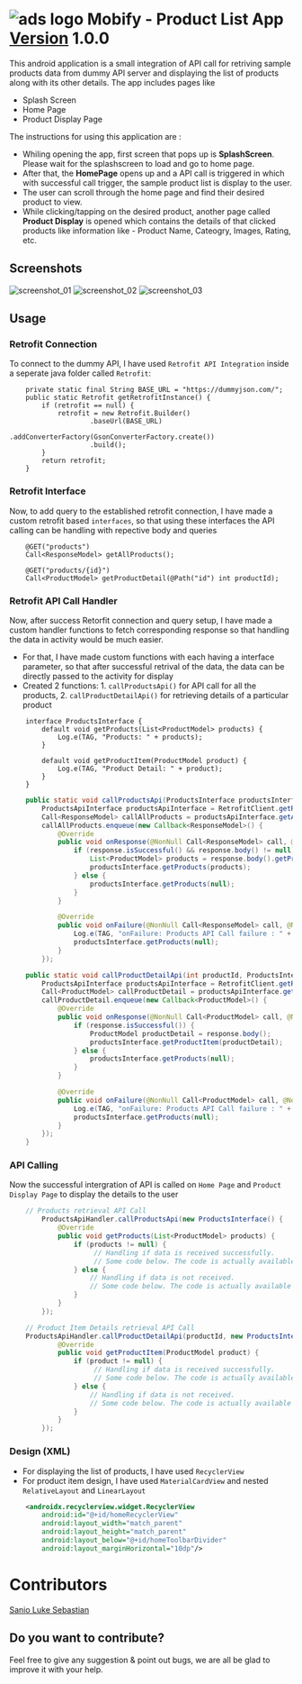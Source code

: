 ![ads logo][adslogo] Mobify - Product List App [Version]() 1.0.0
======

This android application is a small integration of API call for retriving sample products data from dummy API server and displaying the list of products along with its other details. The app includes pages like

* Splash Screen
* Home Page
* Product Display Page

The instructions for using this application are :
* Whiling opening the app, first screen that pops up is **SplashScreen**. Please wait for the splashscreen to load and go to home page.
* After that, the **HomePage** opens up and a API call is triggered in which with successful call trigger, the sample product list is display to the user.
* The user can scroll through the home page and find their desired product to view.
* While clicking/tapping on the desired product, another page called **Product Display** is opened which contains the details of that clicked products like information like - Product Name, Cateogry, Images, Rating, etc.

Screenshots
-----------

![screenshot_01][1] ![screenshot_02][2] ![screenshot_03][3]


Usage
-----

### Retrofit Connection
To connect to the dummy API, I have used ``Retrofit API Integration`` inside a seperate java folder called ``Retrofit``:
``` Retrofit Client
    private static final String BASE_URL = "https://dummyjson.com/";
    public static Retrofit getRetrofitInstance() {
        if (retrofit == null) {
            retrofit = new Retrofit.Builder()
                    .baseUrl(BASE_URL)
                    .addConverterFactory(GsonConverterFactory.create())
                    .build();
        }
        return retrofit;
    }
```

### Retrofit Interface
Now, to add query to the established retrofit connection, I have made a custom retrofit based ``interfaces``, so that using these interfaces the API calling can be handling with repective body and queries 
``` Retrofit Interfaces
    @GET("products")
    Call<ResponseModel> getAllProducts();

    @GET("products/{id}")
    Call<ProductModel> getProductDetail(@Path("id") int productId);
```

### Retrofit API Call Handler
Now, after success Retorfit connection and query setup, I have made a custom handler functions to fetch corresponding response so that handling the data in activity would be much easier.

* For that, I have made custom functions with each having a interface parameter, so that after successful retrival of the data, the data can be directly passed to the activity for display
* Created 2 functions: 1. ``callProductsApi()`` for API call for all the products, 2. ``callProductDetailApi()`` for retrieving details of a particular product 

``` API Products Interface
    interface ProductsInterface {
        default void getProducts(List<ProductModel> products) {
            Log.e(TAG, "Products: " + products);
        }

        default void getProductItem(ProductModel product) {
            Log.e(TAG, "Product Detail: " + product);
        }
    }
```

```java
    public static void callProductsApi(ProductsInterface productsInterface) {
        ProductsApiInterface productsApiInterface = RetrofitClient.getRetrofitInstance().create(ProductsApiInterface.class);
        Call<ResponseModel> callAllProducts = productsApiInterface.getAllProducts();
        callAllProducts.enqueue(new Callback<ResponseModel>() {
            @Override
            public void onResponse(@NonNull Call<ResponseModel> call, @NonNull Response<ResponseModel> response) {
                if (response.isSuccessful() && response.body() != null) {
                    List<ProductModel> products = response.body().getProducts();
                    productsInterface.getProducts(products);
                } else {
                    productsInterface.getProducts(null);
                }
            }

            @Override
            public void onFailure(@NonNull Call<ResponseModel> call, @NonNull Throwable t) {
                Log.e(TAG, "onFailure: Products API Call failure : " + t.getLocalizedMessage());
                productsInterface.getProducts(null);
            }
        });
```

``` java
    public static void callProductDetailApi(int productId, ProductsInterface productsInterface) {
        ProductsApiInterface productsApiInterface = RetrofitClient.getRetrofitInstance().create(ProductsApiInterface.class);
        Call<ProductModel> callProductDetail = productsApiInterface.getProductDetail(productId);
        callProductDetail.enqueue(new Callback<ProductModel>() {
            @Override
            public void onResponse(@NonNull Call<ProductModel> call, @NonNull Response<ProductModel> response) {
                if (response.isSuccessful()) {
                    ProductModel productDetail = response.body();
                    productsInterface.getProductItem(productDetail);
                } else {
                    productsInterface.getProducts(null);
                }
            }

            @Override
            public void onFailure(@NonNull Call<ProductModel> call, @NonNull Throwable t) {
                Log.e(TAG, "onFailure: Products API Call failure : " + t.getLocalizedMessage());
                productsInterface.getProducts(null);
            }
        });
    }
```

### API Calling
Now the successful intergration of API is called on ``Home Page`` and ``Product Display Page`` to display the details to the user

```java
    // Products retrieval API Call
        ProductsApiHandler.callProductsApi(new ProductsInterface() {
            @Override
            public void getProducts(List<ProductModel> products) {
                if (products != null) {
                     // Handling if data is received successfully.
                     // Some code below. The code is actually available in the project
                } else {
                    // Handling if data is not received.
                    // Some code below. The code is actually available in the project
                }
            }
        });
```

```java
    // Product Item Details retrieval API Call
    ProductsApiHandler.callProductDetailApi(productId, new ProductsInterface() {
            @Override
            public void getProductItem(ProductModel product) {
                if (product != null) {
                     // Handling if data is received successfully.
                     // Some code below. The code is actually available in the project
                } else {
                    // Handling if data is not received.
                    // Some code below. The code is actually available in the project
                }
            }
        });
```

### Design (XML)
* For displaying the list of products, I have used ``RecyclerView``
* For product item design, I have used ``MaterialCardView`` and nested ``RelativeLayout`` and ``LinearLayout``

``` xml
    <androidx.recyclerview.widget.RecyclerView
        android:id="@+id/homeRecyclerView"
        android:layout_width="match_parent"
        android:layout_height="match_parent"
        android:layout_below="@+id/homeToolbarDivider"
        android:layout_marginHorizontal="10dp"/>
```

# Contributors

[Sanio Luke Sebastian](https://github.com/SanioLuke/)

Do you want to contribute?
--------------------------

Feel free to give any suggestion & point out bugs, we are all  be glad to improve it with your help.

[1]: ./images/screenshot_01.jpg
[2]: ./images/screenshot_02.jpg
[3]: ./images/screenshot_03.jpg
[adslogo]: ./images/app_icon.webp
